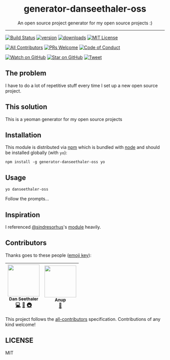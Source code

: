 <div align="center">
<h1>generator-danseethaler-oss</h1>

<p>An open source project generator for my open source projects :)</p>
</div>

<hr />

[![Build Status][build-badge]][build]
[![version][version-badge]][package]
[![downloads][downloads-badge]][npmtrends]
[![MIT License][license-badge]][LICENSE]

[![All Contributors](https://img.shields.io/badge/all_contributors-2-orange.svg?style=flat-square)](#contributors)
[![PRs Welcome][prs-badge]][prs]
[![Code of Conduct][coc-badge]][coc]

[![Watch on GitHub][github-watch-badge]][github-watch]
[![Star on GitHub][github-star-badge]][github-star]
[![Tweet][twitter-badge]][twitter]

## The problem

I have to do a lot of repetitive stuff every time I set up a new open source project.

## This solution

This is a yeoman generator for my open source projects

## Installation

This module is distributed via [npm][npm] which is bundled with [node][node] and should
be installed globally (with `yo`):

```
npm install -g generator-danseethaler-oss yo
```

## Usage

```
yo danseethaler-oss
```

Follow the prompts...

## Inspiration

I referenced [@sindresorhus][sindresorhus]'s [module][generator-nm] heavily.

## Contributors

Thanks goes to these people ([emoji key][emojis]):

<!-- ALL-CONTRIBUTORS-LIST:START - Do not remove or modify this section -->
| [<img src="https://avatars.githubusercontent.com/u/1500684?v=3" width="100px;"/><br /><sub>Dan Seethaler</sub>](http://danseethaler.com)<br />[💻](https://github.com/danseethaler/generator-danseethaler-oss/commits?author=danseethaler "Code") [📖](https://github.com/danseethaler/generator-danseethaler-oss/commits?author=danseethaler "Documentation") [🚇](#infra-danseethaler "Infrastructure (Hosting, Build-Tools, etc)") | [<img src="https://avatars0.githubusercontent.com/u/3415488?v=4" width="100px;"/><br /><sub>Anup</sub>](https://github.com/reznord)<br />[📖](https://github.com/danseethaler/generator-danseethaler-oss/commits?author=reznord "Documentation") |
| :---: | :---: |
<!-- ALL-CONTRIBUTORS-LIST:END -->

This project follows the [all-contributors][all-contributors] specification. Contributions of any kind welcome!

## LICENSE

MIT

[npm]: https://www.npmjs.com/
[node]: https://nodejs.org
[sindresorhus]: https://github.com/sindresorhus
[generator-nm]: https://github.com/sindresorhus/generator-nm
[build-badge]: https://img.shields.io/travis/danseethaler/generator-danseethaler-oss.svg?style=flat-square
[build]: https://travis-ci.org/danseethaler/generator-danseethaler-oss
[version-badge]: https://img.shields.io/npm/v/generator-danseethaler-oss.svg?style=flat-square
[package]: https://www.npmjs.com/package/generator-danseethaler-oss
[downloads-badge]: https://img.shields.io/npm/dm/generator-danseethaler-oss.svg?style=flat-square
[npmtrends]: http://www.npmtrends.com/generator-danseethaler-oss
[license-badge]: https://img.shields.io/npm/l/generator-danseethaler-oss.svg?style=flat-square
[license]: https://github.com/danseethaler/generator-danseethaler-oss/blob/master/LICENSE
[prs-badge]: https://img.shields.io/badge/PRs-welcome-brightgreen.svg?style=flat-square
[prs]: http://makeapullrequest.com
[donate-badge]: https://img.shields.io/badge/$-support-green.svg?style=flat-square
[coc-badge]: https://img.shields.io/badge/code%20of-conduct-ff69b4.svg?style=flat-square
[coc]: https://github.com/danseethaler/generator-danseethaler-oss/blob/master/other/CODE_OF_CONDUCT.md
[github-watch-badge]: https://img.shields.io/github/watchers/danseethaler/generator-danseethaler-oss.svg?style=social
[github-watch]: https://github.com/danseethaler/generator-danseethaler-oss/watchers
[github-star-badge]: https://img.shields.io/github/stars/danseethaler/generator-danseethaler-oss.svg?style=social
[github-star]: https://github.com/danseethaler/generator-danseethaler-oss/stargazers
[twitter]: https://twitter.com/intent/tweet?text=Check%20out%20generator-danseethaler-oss%20by%20%40danseethaler%20https%3A%2F%2Fgithub.com%2Fdanseethaler%2Fgenerator-danseethaler-oss%20%F0%9F%91%8D
[twitter-badge]: https://img.shields.io/twitter/url/https/github.com/danseethaler/generator-danseethaler-oss.svg?style=social
[emojis]: https://github.com/danseethaler/all-contributors#emoji-key
[all-contributors]: https://github.com/danseethaler/all-contributors

